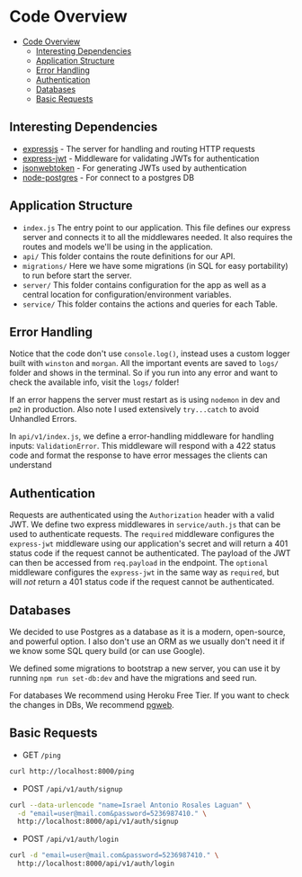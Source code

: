 # Code Overview

- [Code Overview](#code-overview)
  - [Interesting Dependencies](#interesting-dependencies)
  - [Application Structure](#application-structure)
  - [Error Handling](#error-handling)
  - [Authentication](#authentication)
  - [Databases](#databases)
  - [Basic Requests](#basic-requests)

## Interesting Dependencies

- [expressjs](https://github.com/expressjs/express) - The server for handling and routing HTTP requests
- [express-jwt](https://github.com/auth0/express-jwt) - Middleware for validating JWTs for authentication
- [jsonwebtoken](https://github.com/auth0/node-jsonwebtoken) - For generating JWTs used by authentication
- [node-postgres](https://github.com/brianc/node-postgres) - For connect to a postgres DB

## Application Structure

- `index.js` The entry point to our application. This file defines our express server and connects it to all the middlewares needed. It also requires the routes and models we'll be using in the application.
- `api/` This folder contains the route definitions for our API.
- `migrations/` Here we have some migrations (in SQL for easy portability) to run before start the server.
- `server/` This folder contains configuration for the app as well as a central location for configuration/environment variables.
- `service/` This folder contains the actions and queries for each Table.

## Error Handling

Notice that the code don't use `console.log()`, instead uses a custom logger built with `winston` and `morgan`. All the important events are saved to `logs/` folder and shows in the terminal. So if you run into any error and want to check the available info, visit the `logs/` folder!

If an error happens the server must restart as is using `nodemon` in dev and `pm2` in production. Also note I used extensively `try...catch` to avoid Unhandled Errors.

In `api/v1/index.js`, we define a error-handling middleware for handling inputs: `ValidationError`. This middleware will respond with a 422 status code and format the response to have error messages the clients can understand

## Authentication

Requests are authenticated using the `Authorization` header with a valid JWT. We define two express middlewares in `service/auth.js` that can be used to authenticate requests. The `required` middleware configures the `express-jwt` middleware using our application's secret and will return a 401 status code if the request cannot be authenticated. The payload of the JWT can then be accessed from `req.payload` in the endpoint. The `optional` middleware configures the `express-jwt` in the same way as `required`, but will *not* return a 401 status code if the request cannot be authenticated.

## Databases

We decided to use Postgres as a database as it is a modern, open-source, and powerful option. I also don't use an ORM as we usually don't need it if we know some SQL query build (or can use Google).

We defined some migrations to bootstrap a new server, you can use it by running `npm run set-db:dev` and have the migrations and seed run.

For databases We recommend using Heroku Free Tier. If you want to check the changes in DBs, We recommend [pgweb](https://pgweb-demo.herokuapp.com/).

## Basic Requests

- GET `/ping`

```sh
curl http://localhost:8000/ping
```

- POST `/api/v1/auth/signup`

```sh
curl --data-urlencode "name=Israel Antonio Rosales Laguan" \
  -d "email=user@mail.com&password=5236987410." \
  http://localhost:8000/api/v1/auth/signup
```

- POST `/api/v1/auth/login`

```sh
curl -d "email=user@mail.com&password=5236987410." \
  http://localhost:8000/api/v1/auth/login
```
